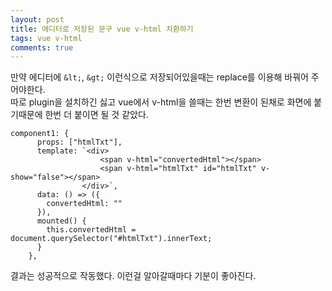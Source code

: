 ```yaml
---
layout: post
title: 에디터로 저장된 문구 vue v-html 치환하기
tags: vue v-html
comments: true
---
```


만약 에디터에 ```&lt;```, ```&gt;``` 이런식으로 저장되어있을때는 replace를 이용해 바꿔어 주어야한다.  
따로 plugin을 설치하긴 싫고 vue에서 v-html을 쓸때는 한번 변환이 된채로 화면에 붙기때문에 한번 더 붙이면 될 것 같았다.

```
component1: {
      props: ["htmlTxt"],
      template: `<div>
                    <span v-html="convertedHtml"></span>
                    <span v-html="htmlTxt" id="htmlTxt" v-show="false"></span>
                </div>`,
      data: () => ({
        convertedHtml: ""
      }),
      mounted() {
        this.convertedHtml = document.querySelector("#htmlTxt").innerText;
      }
    },
```

결과는 성공적으로 작동했다. 이런걸 알아갈때마다 기분이 좋아진다.